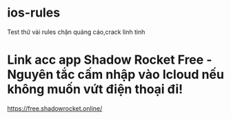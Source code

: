 # ios-rules
Test thử vài rules chặn quảng cáo,crack linh tinh

# Link acc app Shadow Rocket Free - Nguyên tắc cấm nhập vào Icloud nếu không muốn vứt điện thoại đi!
https://free.shadowrocket.online/
